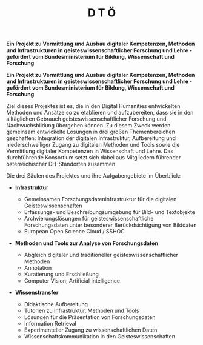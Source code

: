﻿---
layout: page
title: D T Ö  
callouts: home_callouts
show_sidebar: true
hero_height: is-medium
---

**Ein Projekt zu Vermittlung und Ausbau digitaler Kompetenzen, Methoden und Infrastrukturen in geisteswissenschaftlicher Forschung und Lehre - gefördert vom Bundesministerium für Bildung, Wissenschaft und Forschung**

**Ein Projekt zu Vermittlung und Ausbau digitaler Kompetenzen, Methoden und Infrastrukturen in geisteswissenschaftlicher Forschung und Lehre - gefördert vom Bundesministerium für Bildung, Wissenschaft und Forschung**

Ziel dieses Projektes ist es, die in den Digital Humanities entwickelten Methoden und Ansätze so zu etablieren und aufzubereiten, dass sie in den alltäglichen Gebrauch geisteswissenschaftlicher Forschung und Nachwuchsbildung übergehen können.
Zu diesem Zweck werden gemeinsam entwickelte Lösungen in drei großen Themenbereichen geschaffen: Integration der digitalen Infrastruktur, Aufbereitung und niederschwelliger Zugang zu digitalen Methoden und Tools sowie die Vermittlung digitaler Kompetenzen in Wissenschaft und Lehre. Das durchführende Konsortium setzt sich dabei aus Mitgliedern führender österreichischer DH-Standorten zusammen.

Die drei Säulen des Projektes und ihre Aufgabengebiete im Überblick:
* **Infrastruktur**
    - Gemeinsamen Forschungsdateninfrastruktur für die digitalen Geisteswissenschaften
    - Erfassungs- und Beschreibungsumgebung für Bild- und Textobjekte
    - Archvierungslösungen für geisteswissenschaftliche Forschungsdaten unter besonderer Berückdsichtigung von Bilddaten
    - European Open Science Cloud / SSHOC
         
* **Methoden und Tools zur Analyse von Forschungsdaten**
    - Abgleich digitaler und traditioneller geisteswissenschaftlicher Methoden
    - Annotation
    - Kuratierung und Erschließung
    - Computer Vision, Artificial Intelligence
         
* **Wissenstransfer**
    - Didaktische Aufbereitung
    - Tutorien zu Infrastruktur, Methoden und Tools
    - Lösungen für die Präsentation von Forschungsdaten
    - Information Retrieval
    - Experimenteller Zugang zu wissenschaftlichen Daten
    - Wissenschaftskommunikation in den Geisteswissenschaften
